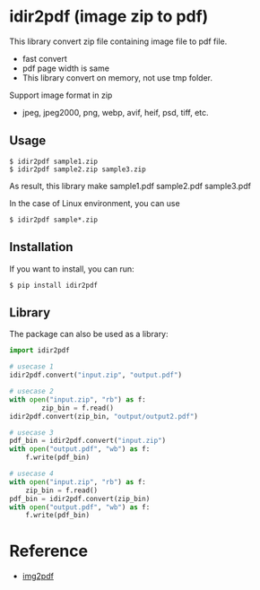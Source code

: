 idir2pdf (image zip to pdf)
=======
This library convert zip file containing image file to pdf file.
- fast convert
- pdf page width is same
- This library convert on memory, not use tmp folder.

Support image format in zip
- jpeg, jpeg2000, png,  webp, avif, heif, psd, tiff, etc.

Usage
-----

	$ idir2pdf sample1.zip
    $ idir2pdf sample2.zip sample3.zip


As result, this library make sample1.pdf sample2.pdf sample3.pdf

In the case of Linux environment, you can use

	$ idir2pdf sample*.zip

Installation
------------

If you want to install, you can run:

	$ pip install idir2pdf

Library
-------

The package can also be used as a library:

```python
import idir2pdf

# usecase 1
idir2pdf.convert("input.zip", "output.pdf")

# usecase 2
with open("input.zip", "rb") as f:
        zip_bin = f.read()
idir2pdf.convert(zip_bin, "output/output2.pdf")

# usecase 3
pdf_bin = idir2pdf.convert("input.zip")
with open("output.pdf", "wb") as f:
    f.write(pdf_bin)

# usecase 4
with open("input.zip", "rb") as f:
    zip_bin = f.read()
pdf_bin = idir2pdf.convert(zip_bin)
with open("output.pdf", "wb") as f:
    f.write(pdf_bin)
```


# Reference
- [img2pdf](https://github.com/myollie/img2pdf)